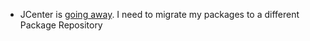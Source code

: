   * JCenter is [going away](https://jfrog.com/blog/into-the-sunset-bintray-jcenter-gocenter-and-chartcenter/). I need to migrate my packages to a different Package Repository